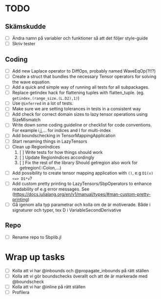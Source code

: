 # TODO

## Skämskudde
 - [ ] Ändra namn på variabler och funktioner så att det följer style-guide
 - [ ] Skriv tester

## Coding
 - [ ] Add new Laplace operator to DiffOps, probably named WaveEqOp(?!!?)
 - [ ] Create a struct that bundles the necessary Tensor operators for solving the wave equation.
 - [ ] Add a quick and simple way of running all tests for all subpackages.
 - [ ] Replace getindex hack for flattening tuples with flatten_tuple. (eg. `getindex.(range_size.(L.D2),1)`)
 - [ ] Use `@inferred` in a lot of tests.
 - [ ] Make sure we are setting tolerances in tests in a consistent way
 - [ ] Add check for correct domain sizes to lazy tensor operations using SizeMismatch
 - [ ] Write down some coding guideline or checklist for code conventions. For example i,j,... for indices and I for multi-index
 - [ ] Add boundschecking in TensorMappingApplication
 - [ ] Start renaming things in LazyTensors
 - [ ] Clean up RegionIndices
    1. [ ] Write tests for how things should work
    2. [ ] Update RegionIndices accordingly
    3. [ ] Fix the rest of the library
    Should getregion also work for getregion(::Colon,...)
 - [ ] Add possibility to create tensor mapping application with `()`, e.g `D1(v) <=> D1*v`?
 - [ ] Add custom pretty printing to LazyTensors/SbpOperators to enhance readability of e.g error messages.
       See (https://docs.julialang.org/en/v1/manual/types/#man-custom-pretty-printing)
 - [ ] Gå igenom alla typ parametrar och kolla om de är motiverade. Både i signaturer och typer, tex D i VariableSecondDerivative

## Repo
 - [ ] Rename repo to Sbplib.jl

# Wrap up tasks
 - [ ] Kolla att vi har @inbounds och @propagate_inbounds på rätt ställen
 - [ ] Kolla att vi gör boundschecks överallt och att de är markerade med @boundscheck
 - [ ] Kolla att vi har @inline på rätt ställen
 - [ ] Profilera
